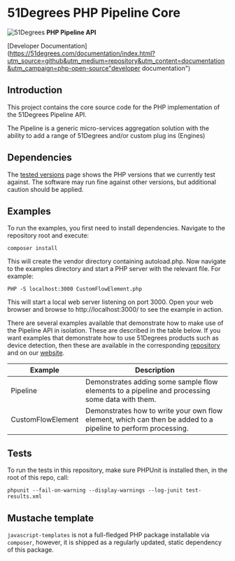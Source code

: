 # 51Degrees PHP Pipeline Core

![51Degrees](https://51degrees.com/DesktopModules/FiftyOne/Distributor/Logo.ashx?utm_source=github&utm_medium=repository&utm_content=readme_main&utm_campaign=php-open-source "Data rewards the curious") **PHP Pipeline API**

[Developer Documentation](https://51degrees.com/documentation/index.html?utm_source=github&utm_medium=repository&utm_content=documentation&utm_campaign=php-open-source"developer documentation")

## Introduction
This project contains the core source code for the PHP implementation of the 51Degrees Pipeline API.

The Pipeline is a generic micro-services aggregation solution with the ability to add a range of 
51Degrees and/or custom plug ins (Engines) 

## Dependencies

The [tested versions](https://51degrees.com/documentation/_info__tested_versions.html) page shows 
the PHP versions that we currently test against. The software may run fine against other versions, 
but additional caution should be applied.

## Examples

To run the examples, you first need to install dependencies. Navigate to the repository root and execute:

```
composer install
```

This will create the vendor directory containing autoload.php. Now navigate to the examples 
directory and start a PHP server with the relevant file. For example:

```
PHP -S localhost:3000 CustomFlowElement.php
```

This will start a local web server listening on port 3000. Open your web browser and browse to http://localhost:3000/ to see the example in action.

There are several examples available that demonstrate how to make use of the Pipeline API in 
isolation. These are described in the table below.
If you want examples that demonstrate how to use 51Degrees products such as device detection, 
then these are available in the corresponding [repository](https://github.com/51Degrees/device-detection-php) 
and on our [website](http://51degrees.com/documentation/_examples__device_detection__index.html).

| Example                                | Description |
|----------------------------------------|-------------|
| Pipeline                               | Demonstrates adding some sample flow elements to a pipeline and processing some data with them. |
| CustomFlowElement                      | Demonstrates how to write your own flow element, which can then be added to a pipeline to perform processing. |

## Tests
To run the tests in this repository, make sure PHPUnit is installed then, in the root of this repo, call:
```
phpunit --fail-on-warning --display-warnings --log-junit test-results.xml
```

## Mustache template
`javascript-templates` is not a full-fledged PHP package installable via `composer`, however, it is shipped as a regularly updated, static dependency of this package.
